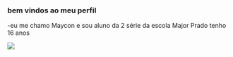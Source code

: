 ### bem vindos ao meu perfil 

-eu me chamo Maycon e sou aluno da 2 série da escola Major Prado
tenho 16 anos 


![](https://media.tenor.com/kLN0OuTw2SwAAAAi/cavalinho-palmeiras.gif)
